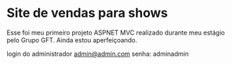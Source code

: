 <h1>Site de vendas para shows</h1>

Esse foi meu primeiro projeto ASPNET MVC realizado durante meu estágio pelo Grupo GFT.
Ainda estou aperfeiçoando.

login do administrador
admin@admin.com
senha: adminadmin